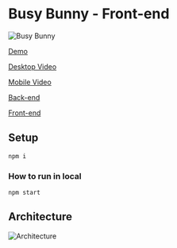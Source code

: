 # Busy Bunny - Front-end

![Busy Bunny](https://user-images.githubusercontent.com/20824314/84136097-72c60480-aa10-11ea-93d7-138569ad64ac.png)

[Demo](https://todoappbunny.web.app/)

[Desktop Video](https://www.youtube.com/watch?v=m3Icdh5nFDs&feature=youtu.be)

[Mobile Video](https://www.youtube.com/watch?v=VsE84veL2P0&feature=youtu.be)

[Back-end](https://github.com/ljpinzon12/busy-bunny-back)

[Front-end](https://github.com/ljpinzon12/busy-bunny-front)

## Setup
```
npm i
```
### How to run in local
```
npm start
```

## Architecture
![Architecture](https://user-images.githubusercontent.com/20824314/84135075-20381880-aa0f-11ea-836e-d0c127d2fa5e.png)
